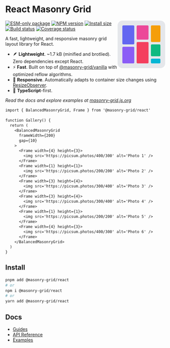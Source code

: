 # React Masonry Grid

<img align="right" width="150" height="150" alt="Logo" src="../../website/src/assets/logo.svg">

[![ESM-only package][package]][package-url]
[![NPM version][npm]][npm-url]
[![Install size][size]][size-url]
[![Build status][build]][build-url]
[![Coverage status][coverage]][coverage-url]

[package]: https://img.shields.io/badge/package-ESM--only-ffe536.svg
[package-url]: https://nodejs.org/api/esm.html

[npm]: https://img.shields.io/npm/v/%40masonry-grid%2Freact.svg
[npm-url]: https://npmjs.com/package/@masonry-grid/react

[size]: https://deno.bundlejs.com/badge?q=%40masonry-grid%2Freact
[size-url]: https://bundlejs.com/?q=%40masonry-grid%2Freact

[build]: https://img.shields.io/github/actions/workflow/status/TrigenSoftware/masonry-grid/tests.yml?branch=main
[build-url]: https://github.com/TrigenSoftware/masonry-grid/actions

[coverage]: https://img.shields.io/codecov/c/github/TrigenSoftware/masonry-grid.svg
[coverage-url]: https://app.codecov.io/gh/TrigenSoftware/masonry-grid

A fast, lightweight, and responsive masonry grid layout library for React.

- 🪶 **Lightweight**. ~1.7 kB (minified and brotlied). Zero dependencies except React.
- ⚡ **Fast**. Built on top of [@masonry-grid/vanilla](../vanilla) with optimized reflow algorithms.
- 📱 **Responsive**. Automatically adapts to container size changes using [ResizeObserver](https://developer.mozilla.org/en-US/docs/Web/API/ResizeObserver).
- 📘 **TypeScript**-first.

_Read the docs and explore examples at [masonry-grid.js.org](https://masonry-grid.js.org)_

```tsx
import { BalancedMasonryGrid, Frame } from '@masonry-grid/react'

function Gallery() {
  return (
    <BalancedMasonryGrid
      frameWidth={200}
      gap={10}
    >
      <Frame width={4} height={3}>
        <img src='https://picsum.photos/400/300' alt='Photo 1' />
      </Frame>
      <Frame width={1} height={1}>
        <img src='https://picsum.photos/200/200' alt='Photo 2' />
      </Frame>
      <Frame width={3} height={4}>
        <img src='https://picsum.photos/300/400' alt='Photo 3' />
      </Frame>
      <Frame width={3} height={4}>
        <img src='https://picsum.photos/300/400' alt='Photo 4' />
      </Frame>
      <Frame width={1} height={1}>
        <img src='https://picsum.photos/200/200' alt='Photo 5' />
      </Frame>
      <Frame width={4} height={3}>
        <img src='https://picsum.photos/400/300' alt='Photo 6' />
      </Frame>
    </BalancedMasonryGrid>
  )
}
```

## Install

```bash
pnpm add @masonry-grid/react
# or
npm i @masonry-grid/react
# or
yarn add @masonry-grid/react
```

## Docs

- [Guides](https://masonry-grid.js.org/guides/prerequisites/)
- [API Reference](https://masonry-grid.js.org/api/react/)
- [Examples](https://masonry-grid.js.org/examples/#react)
